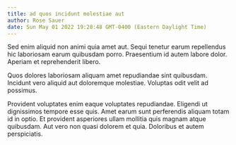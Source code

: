 ```yaml
---
title: ad quos incidunt molestiae aut
author: Rose Sauer
date: Sun May 01 2022 19:28:48 GMT-0400 (Eastern Daylight Time)
---
```

Sed enim aliquid non animi quia amet aut. Sequi tenetur earum repellendus hic laboriosam earum quibusdam porro. Praesentium id autem labore dolor. Aperiam et reprehenderit libero.

 Quos dolores laboriosam aliquam amet repudiandae sint quibusdam. Incidunt vero aliquid aut doloremque molestiae. Voluptas odit velit ad possimus.

 Provident voluptates enim eaque voluptates repudiandae. Eligendi ut dignissimos tempore esse quis. Amet earum sunt perferendis aliquam totam id in optio. Et provident asperiores ullam mollitia quis magnam atque quibusdam. Aut vero non quasi dolorem et quia. Doloribus et autem perspiciatis.